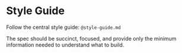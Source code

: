 # Style Guide

Follow the central style guide: `@style-guide.md`

The spec should be succinct, focused, and provide only the minimum information needed to understand what to build.

